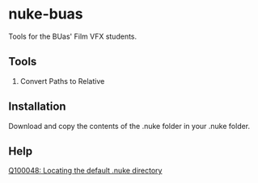 # nuke-buas

Tools for the BUas' Film VFX students.

## Tools
1. Convert Paths to Relative

## Installation
Download and copy the contents of the .nuke folder in your .nuke folder.

## Help
[Q100048: Locating the default .nuke directory](https://support.foundry.com/hc/en-us/articles/207271649-Q100048-Locating-the-default-nuke-directory)
